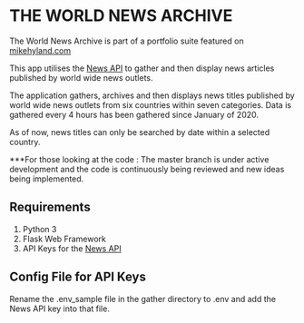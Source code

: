# THE WORLD NEWS ARCHIVE

The World News Archive is part of a portfolio suite featured on <a href="https://mikehyland.com" target="_blank">mikehyland.com</a>


This app utilises the <a href="https://newsapi.org/" target="_blank">News API</a> to gather and then display news articles published by world wide news outlets.

The application gathers, archives and then displays news titles published by world wide news outlets from six countries within seven categories. Data is gathered every 4 hours has been gathered since January of 2020.

As of now, news titles can only be searched by date within a selected country.

***For those looking at the code : The master branch is under active development and the code is continuously being reviewed and new ideas being implemented.

## Requirements

1. Python 3
2. Flask Web Framework
3. API Keys for the <a href="https://newsapi.org/" target="_blank">News API</a>

## Config File for API Keys

Rename the .env_sample file in the gather directory to .env and add the News API key into that file.  
